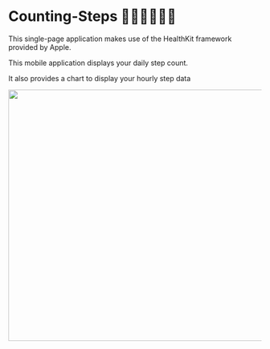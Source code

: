 # Counting-Steps 🚶🏻‍♀️‍➡️👟👟

This single-page application makes use of the HealthKit framework provided by Apple.

This mobile application displays your daily step count.

It also provides a chart to display your hourly step data


<img src="https://github.com/user-attachments/assets/188126e1-bda1-4604-a447-59c89253ec70"
  width="800px" height="500px"/>
